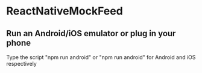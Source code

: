 # ReactNativeMockFeed
## Run an Android/iOS emulator or plug in your phone
Type the script "npm run android" or "npm run android" for Android and iOS respectively
